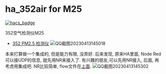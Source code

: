 # ha_352air for M25
[![hacs_badge](https://img.shields.io/badge/HACS-Custom-orange.svg)](https://github.com/custom-components/hacs)

352空气检测仪M25
- [352 PM2.5 检测仪](https://www.352group.com.cn/info.php?id=6)
![QQ截图20230413145018](https://user-images.githubusercontent.com/91654066/231677511-bc05d9ca-f086-4fc9-bc2a-cf151f53df47.jpg)

本来打算做一个集成的, 但是能力有限, 没弄好. 后来发现, 原来HA里面, Node Red可以接UDP的信息, 就先用NR来接入了.
有兴趣的朋友,可以先用NR接入, 后面, 再考虑用集成吧. NR比较简单, flow文件在[上面](https://github.com/WalterDSU/ha_352air_M25/blob/main/352air_m25_flows.json).
![QQ截图20230413145302](https://user-images.githubusercontent.com/91654066/231677748-69526b2c-09ac-4971-aa21-6b99d6d80a6c.jpg)

